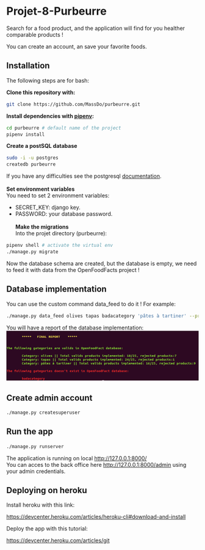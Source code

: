 # Projet-8-Purbeurre

Search for a food product, and the application will find for you healther comparable products ! 

You can create an account, an save your favorite foods.

## Installation

The following steps are for bash:

**Clone this repository with:**
```sh
git clone https://github.com/MassDo/purbeurre.git
```
**Install dependencies with [pipenv](https://github.com/pypa/pipenv):**
```sh
cd purbeurre # default name of the project
pipenv install
```
**Create a postSQL database**
```sh
sudo -i -u postgres
createdb purbeurre 
```
If you have any difficulties see the postgresql [documentation](https://www.postgresql.org/).<br><br>
**Set environment variables**<br>
You need to set 2 environment variables:
* SECRET_KEY: django key.
* PASSWORD: your database password.<br><br>
**Make the migrations**<br>
Into the projet directory (purbeurre):
```sh
pipenv shell # activate the virtual env
./manage.py migrate 
```
Now the database schema are created, but the database is empty, we need to feed it with data from the OpenFoodFacts project !

## Database implementation
You can use the custom command data_feed to do it !
For example: 
```sh
./manage.py data_feed olives tapas badacategory 'pâtes à tartiner' --prod=25
```
You will have a report of the database implementation:
![data_feed](static/img/data_feed.png)

## Create admin account
```sh
./manage.py createsuperuser
```
## Run the app

```sh
./manage.py runserver
```
The application is running on local http://127.0.0.1:8000/ <br>
You can acces to the back office here http://127.0.0.1:8000/admin using your admin credentials.

## Deploying on heroku

Install heroku with this link:

https://devcenter.heroku.com/articles/heroku-cli#download-and-install

Deploy the app with this tutorial:

https://devcenter.heroku.com/articles/git
